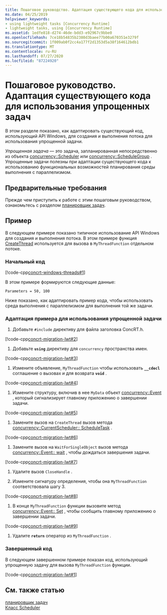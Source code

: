 ```yaml
---
title: Пошаговое руководство. Адаптация существующего кода для использования упрощенных задач
ms.date: 04/25/2019
helpviewer_keywords:
- using lightweight tasks [Concurrency Runtime]
- lightweight tasks, using [Concurrency Runtime]
ms.assetid: 1edfe818-d274-46de-bdd3-e92967c9bbe0
ms.openlocfilehash: 7ce18b54835b2380d3baee77b00a670351e3279f
ms.sourcegitcommit: 1f009ab0f2cc4a177f2d1353d5a38f164612bdb1
ms.translationtype: MT
ms.contentlocale: ru-RU
ms.lasthandoff: 07/27/2020
ms.locfileid: "87224920"
---
```

# <a name="walkthrough-adapting-existing-code-to-use-lightweight-tasks"></a>Пошаговое руководство. Адаптация существующего кода для использования упрощенных задач

В этом разделе показано, как адаптировать существующий код, использующий API Windows, для создания и выполнения потока для использования упрощенной задачи.

*Упрощенная задача* — это задача, запланированная непосредственно из объекта [concurrency::Scheduler](../../parallel/concrt/reference/scheduler-class.md) или [concurrency::ScheduleGroup](../../parallel/concrt/reference/schedulegroup-class.md) . Упрощенные задачи полезны при адаптации существующего кода к использованию функциональных возможностей планирования среды выполнения с параллелизмом.

## <a name="prerequisites"></a>Предварительные требования

Прежде чем приступить к работе с этим пошаговым руководством, ознакомьтесь с разделом [планировщик задач](../../parallel/concrt/task-scheduler-concurrency-runtime.md).

## <a name="example"></a>Пример

В следующем примере показано типичное использование API Windows для создания и выполнения потока. В этом примере функция [CreateThread](/windows/win32/api/processthreadsapi/nf-processthreadsapi-createthread) используется для вызова в `MyThreadFunction` отдельном потоке.

### <a name="initial-code"></a>Начальный код

[!code-cpp[concrt-windows-threads#1](../../parallel/concrt/codesnippet/cpp/walkthrough-adapting-existing-code-to-use-lightweight-tasks_1.cpp)]

В этом примере формируются следующие данные:

```Output
Parameters = 50, 100
```

Ниже показано, как адаптировать пример кода, чтобы использовать среда выполнения с параллелизмом для выполнения той же задачи.

### <a name="to-adapt-the-example-to-use-a-lightweight-task"></a>Адаптация примера для использования упрощенной задачи

1. Добавьте `#include` директиву для файла заголовка ConcRT.h.

[!code-cpp[concrt-migration-lwt#2](../../parallel/concrt/codesnippet/cpp/walkthrough-adapting-existing-code-to-use-lightweight-tasks_2.cpp)]

1. Добавьте **`using`** директиву для `concurrency` пространства имен.

[!code-cpp[concrt-migration-lwt#3](../../parallel/concrt/codesnippet/cpp/walkthrough-adapting-existing-code-to-use-lightweight-tasks_3.cpp)]

1. Измените объявление, `MyThreadFunction` чтобы использовать **`__cdecl`** соглашение о вызовах и для возврата **`void`** .

[!code-cpp[concrt-migration-lwt#4](../../parallel/concrt/codesnippet/cpp/walkthrough-adapting-existing-code-to-use-lightweight-tasks_4.cpp)]

1. Измените структуру, включив в нее `MyData` объект [concurrency::Event](../../parallel/concrt/reference/event-class.md) , который сигнализирует главному приложению о завершении задачи.

[!code-cpp[concrt-migration-lwt#5](../../parallel/concrt/codesnippet/cpp/walkthrough-adapting-existing-code-to-use-lightweight-tasks_5.cpp)]

1. Замените вызов на `CreateThread` вызов метода [concurrency::CurrentScheduler:: ScheduleTask](reference/currentscheduler-class.md#scheduletask) .

[!code-cpp[concrt-migration-lwt#6](../../parallel/concrt/codesnippet/cpp/walkthrough-adapting-existing-code-to-use-lightweight-tasks_6.cpp)]

1. Замените вызов на `WaitForSingleObject` вызов метода [concurrency::Event:: wait](reference/event-class.md#wait) , чтобы дождаться завершения задачи.

[!code-cpp[concrt-migration-lwt#7](../../parallel/concrt/codesnippet/cpp/walkthrough-adapting-existing-code-to-use-lightweight-tasks_7.cpp)]

1. Удалите вызов `CloseHandle` .

1. Измените сигнатуру определения, чтобы она `MyThreadFunction` соответствовала шагу 3.

[!code-cpp[concrt-migration-lwt#8](../../parallel/concrt/codesnippet/cpp/walkthrough-adapting-existing-code-to-use-lightweight-tasks_8.cpp)]

1. В конце `MyThreadFunction` функции вызовите метод [concurrency::Event:: Set](reference/event-class.md#set) , чтобы сообщить главному приложению о завершении задачи.

[!code-cpp[concrt-migration-lwt#9](../../parallel/concrt/codesnippet/cpp/walkthrough-adapting-existing-code-to-use-lightweight-tasks_9.cpp)]

1. Удалите **`return`** оператор из `MyThreadFunction` .

### <a name="completed-code"></a>Завершенный код

В следующем завершенном примере показан код, использующий упрощенную задачу для вызова `MyThreadFunction` функции.

[!code-cpp[concrt-migration-lwt#1](../../parallel/concrt/codesnippet/cpp/walkthrough-adapting-existing-code-to-use-lightweight-tasks_10.cpp)]

## <a name="see-also"></a>См. также статью

[планировщик задач](../../parallel/concrt/task-scheduler-concurrency-runtime.md)<br/>
[Класс Scheduler](../../parallel/concrt/reference/scheduler-class.md)

